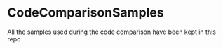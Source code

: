 # CodeComparisonSamples
All the samples used during the code comparison have been kept in this repo 
